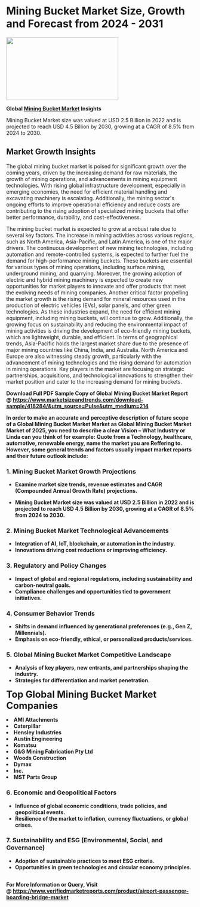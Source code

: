 <H1>Mining Bucket Market Size, Growth and Forecast from 2024 - 2031</H1><img class="aligncenter size-medium wp-image-584254" src="https://thirdeyenews.in/wp-content/uploads/2024/09/Global-Market-Research-300x168.jpeg" alt="" width="300" height="168" /><p><strong>Global&nbsp;<a href="https://www.marketsizeandtrends.com/download-sample/418284/&amp;utm_source=Pulse&amp;utm_medium=214">Mining Bucket Market</a> Insights</strong></p><p>Mining Bucket Market size was valued at USD 2.5 Billion in 2022 and is projected to reach USD 4.5 Billion by 2030, growing at a CAGR of 8.5% from 2024 to 2030.</p><p><h2>Market Growth Insights</h2> <p>The global mining bucket market is poised for significant growth over the coming years, driven by the increasing demand for raw materials, the growth of mining operations, and advancements in mining equipment technologies. With rising global infrastructure development, especially in emerging economies, the need for efficient material handling and excavating machinery is escalating. Additionally, the mining sector's ongoing efforts to improve operational efficiency and reduce costs are contributing to the rising adoption of specialized mining buckets that offer better performance, durability, and cost-effectiveness.</p> <p><strong></strong></p> <p>The mining bucket market is expected to grow at a robust rate due to several key factors. The increase in mining activities across various regions, such as North America, Asia-Pacific, and Latin America, is one of the major drivers. The continuous development of new mining technologies, including automation and remote-controlled systems, is expected to further fuel the demand for high-performance mining buckets. These buckets are essential for various types of mining operations, including surface mining, underground mining, and quarrying. Moreover, the growing adoption of electric and hybrid mining machinery is expected to create new opportunities for market players to innovate and offer products that meet the evolving needs of mining companies. Another critical factor propelling the market growth is the rising demand for mineral resources used in the production of electric vehicles (EVs), solar panels, and other green technologies. As these industries expand, the need for efficient mining equipment, including mining buckets, will continue to grow. Additionally, the growing focus on sustainability and reducing the environmental impact of mining activities is driving the development of eco-friendly mining buckets, which are lightweight, durable, and efficient. In terms of geographical trends, Asia-Pacific holds the largest market share due to the presence of major mining countries like China, India, and Australia. North America and Europe are also witnessing steady growth, particularly with the advancement of mining technologies and the rising demand for automation in mining operations. Key players in the market are focusing on strategic partnerships, acquisitions, and technological innovations to strengthen their market position and cater to the increasing demand for mining buckets. <p><strong></p><p><span class=""><strong>Download Full PDF Sample Copy of Global Mining Bucket Market Report</strong> @ <a href="https://www.marketsizeandtrends.com/download-sample/418284/&amp;utm_source=Pulse&amp;utm_medium=214" target="_blank">https://www.marketsizeandtrends.com/download-sample/418284/&amp;utm_source=Pulse&amp;utm_medium=214</a></span></p><p>In order to make an accurate and perceptive description of future scope of a Global&nbsp;Mining Bucket Market Market as Global&nbsp;Mining Bucket Market Market of 2025, you need to describe a clear Vision &ndash; What Industry or Linda can you think of for example: Quote from a Technology, healthcare, automotive, renewable energy, name the market you are Reffering to. However, some general trends and factors usually impact market reports and their future outlook include:</p><h3>1.&nbsp;<strong>Mining Bucket Market Growth Projections</strong></h3><ul><li>Examine market size trends, revenue estimates and CAGR (Compounded Annual Growth Rate) projections.</li><li><p>Mining Bucket Market size was valued at USD 2.5 Billion in 2022 and is projected to reach USD 4.5 Billion by 2030, growing at a CAGR of 8.5% from 2024 to 2030.</p></li></ul><h3>2.&nbsp;<strong>Mining Bucket Market Technological Advancements</strong></h3><ul><li>Integration of AI, IoT, blockchain, or automation in the industry.</li><li>Innovations driving cost reductions or improving efficiency.</li></ul><h3>3.&nbsp;<strong>Regulatory and Policy Changes</strong></h3><ul><li>Impact of global and regional regulations, including sustainability and carbon-neutral goals.</li><li>Compliance challenges and opportunities tied to government initiatives.</li></ul><h3>4.&nbsp;<strong>Consumer Behavior Trends</strong></h3><ul><li>Shifts in demand influenced by generational preferences (e.g., Gen Z, Millennials).</li><li>Emphasis on eco-friendly, ethical, or personalized products/services.</li></ul><h3>5.&nbsp;<strong>Global Mining Bucket Market Competitive Landscape</strong></h3><ul><li>Analysis of key players, new entrants, and partnerships shaping the industry.</li><li>Strategies for differentiation and market penetration.</li></ul><p data-pm-slice="1 1 []"><span style="color: inherit; font-family: inherit; font-size: 25px;">Top Global Mining Bucket Market Companies</span></p><div class="" data-test-id=""><p><li>AMI Attachments</li><li> Caterpillar</li><li> Hensley Industries</li><li> Austin Engineering</li><li> Komatsu</li><li> G&G Mining Fabrication Pty Ltd</li><li> Woods Construction</li><li> Dymax</li><li> Inc.</li><li> MST Parts Group</li></p></div><h3>6.&nbsp;<strong>Economic and Geopolitical Factors</strong></h3><ul><li>Influence of global economic conditions, trade policies, and geopolitical events.</li><li>Resilience of the market to inflation, currency fluctuations, or global crises.</li></ul><h3>7.&nbsp;<strong>Sustainability and ESG (Environmental, Social, and Governance)</strong></h3><ul><li>Adoption of sustainable practices to meet ESG criteria.</li><li>Opportunities in green technologies and circular economy principles.</li></ul><h2><strong style="font-size: 14px;">For More Information or Query, Visit @&nbsp;</strong><a style="background-color: #ffffff; font-size: 14px;" href="https://www.marketsizeandtrends.com/report/mining-bucket-market/" target="_blank">https://www.verifiedmarketreports.com/product/airport-passenger-boarding-bridge-market</a></h2>
